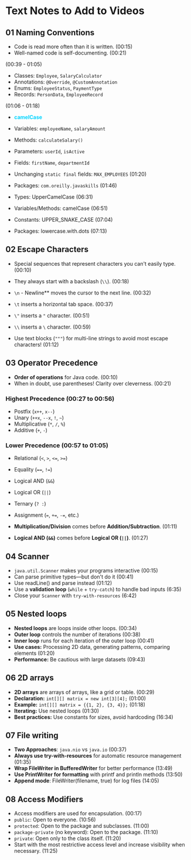 # Text Notes to Add to Videos

## 01 Naming Conventions

- Code is read more often than it is written. (00:15)
- Well-named code is self-documenting. (00:21)

(00:39 - 01:05)
- Classes: `Employee`, `SalaryCalculator`
- Annotations: `@Override`, `@CustomAnnotation`
- Enums: `EmployeeStatus`, `PaymentType`
- Records: `PersonData`, `EmployeeRecord`

(01:06 - 01:18)
- <span style="color: #00D4FF;">**camelCase**</span>
- Variables: `employeeName`, `salaryAmount`
- Methods: `calculateSalary()`
- Parameters: `userId`, `isActive`
- Fields: `firstName`, `departmentId`

- Unchanging `static final` fields: `MAX_EMPLOYEES` (01:20)

- Packages: `com.oreilly.javaskills` (01:46)

- Types: UpperCamelCase (06:31)
- Variables/Methods: camelCase (06:51)
- Constants: UPPER_SNAKE_CASE (07:04)
- Packages: lowercase.with.dots (07:13)

## 02 Escape Characters

- Special sequences that represent characters you can't easily type. (00:10)
- They always start with a backslash (`\\`). (00:18)

- `\n` - Newline** moves the cursor to the next line. (00:32)
- `\t` inserts a horizontal tab space. (00:37)
- `\"` inserts a `"` character. (00:51)
- `\\` inserts a `\` character. (00:59)

- Use text blocks (`"""`) for multi-line strings to avoid most escape characters! (01:12)

## 03 Operator Precedence

- **Order of operations** for Java code. (00:10)
- When in doubt, use parentheses! Clarity over cleverness. (00:21)

### **Highest Precedence** (00:27 to 00:56)
- Postfix (`x++`, `x--`)
- Unary (`++x`, `--x`, `!`, `~`)
- Multiplicative (`*`, `/`, `%`)
- Additive (`+`, `-`)

### **Lower Precedence** (00:57 to 01:05)
- Relational (`<`, `>`, `<=`, `>=`)
- Equality (`==`, `!=`)
- Logical AND (`&&`)
- Logical OR (`||`)
- Ternary (`? :`)
- Assignment (`=`, `+=`, `-=`, etc.)

- **Multiplication/Division** comes before **Addition/Subtraction**. (01:11)
- **Logical AND (`&&`)** comes before **Logical OR (`||`)**. (01:27)

## 04 Scanner

- `java.util.Scanner` makes your programs interactive (00:15)
- Can parse primitive types—but don't do it (00:41)
- Use readLine() and parse instead (01:12)
- Use a **validation loop** (`while` + `try-catch`) to handle bad inputs (6:35)
- Close your `Scanner` with `try-with-resources` (6:42)

## 05 Nested loops

- **Nested loops** are loops inside other loops. (00:34)
- **Outer loop** controls the number of iterations (00:38)
- **Inner loop** runs for each iteration of the outer loop (00:41)
- **Use cases:** Processing 2D data, generating patterns, comparing elements (01:20)
- **Performance:** Be cautious with large datasets (09:43)

## 06 2D arrays

- **2D arrays** are arrays of arrays, like a grid or table. (00:29)
- **Declaration:** `int[][] matrix = new int[3][4];` (01:00)
- **Example:** `int[][] matrix = {{1, 2}, {3, 4}};` (01:18)
- **Iterating:** Use nested loops (01:30)
- **Best practices:** Use constants for sizes, avoid hardcoding (16:34)

## 07 File writing

- **Two Approaches**: `java.nio` vs `java.io` (00:37)
- **Always use try-with-resources** for automatic resource management (01:35)
- **Wrap FileWriter in BufferedWriter** for better performance (13:49)
- **Use PrintWriter for formatting** with printf and println methods (13:50)
- **Append mode**: FileWriter(filename, true) for log files (14:05)

## 08 Access Modifiers

- Access modifiers are used for encapsulation. (00:17)
- `public`: Open to everyone. (10:56)
- `protected`: Open to the package and subclasses. (11:00)
- `package-private` (no keyword): Open to the package. (11:10)
- `private`: Open only to the class itself. (11:20)
- Start with the most restrictive access level and increase visibility when necessary. (11:25)


